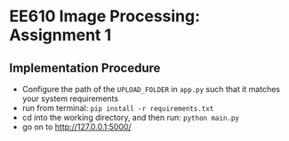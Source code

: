 # EE610 Image Processing: Assignment 1

## Implementation Procedure
* Configure the path of the `UPLOAD_FOLDER` in `app.py` such that it matches your system requirements
* run from terminal: `pip install -r requirements.txt`
* cd into the working directory, and then run: `python main.py`
* go on to http://127.0.0.1:5000/ 
